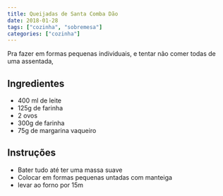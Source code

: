 ```yaml
---
title: Queijadas de Santa Comba Dão
date: 2018-01-28
tags: ["cozinha", "sobremesa"]
categories: ["cozinha"]
---
```


Pra fazer em formas pequenas individuais, e tentar não comer todas de uma assentada,
<!--more-->

## Ingredientes
* 400 ml de leite
* 125g de farinha
* 2 ovos
* 300g de farinha
* 75g de margarina vaqueiro

## Instruções
* Bater tudo até ter uma massa suave
* Colocar em formas pequenas untadas com manteiga
* levar ao forno por 15m